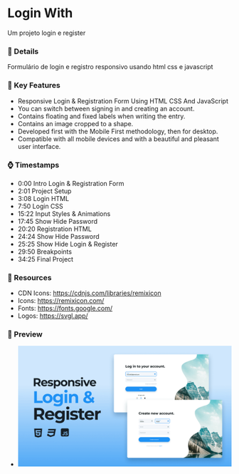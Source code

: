 # Login With

Um projeto login e register

### 📁 Details

Formulário de login e registro responsivo usando html css e javascript

### 📁 Key Features

- Responsive Login & Registration Form Using HTML CSS And JavaScript
- You can switch between signing in and creating an account.
- Contains floating and fixed labels when writing the entry.
- Contains an image cropped to a shape.
- Developed first with the Mobile First methodology, then for desktop.
- Compatible with all mobile devices and with a beautiful and pleasant user interface.

### ⌚ Timestamps

- 0:00 Intro Login & Registration Form
- 2:01 Project Setup
- 3:08 Login HTML
- 7:50 Login CSS
- 15:22 Input Styles & Animations
- 17:45 Show Hide Password
- 20:20 Registration HTML
- 24:24 Show Hide Password
- 25:25 Show Hide Login & Register
- 29:50 Breakpoints
- 34:25 Final Project 

### 🔗 Resources

- CDN Icons: https://cdnjs.com/libraries/remixicon
- Icons: https://remixicon.com/
- Fonts: https://fonts.google.com/
- Logos: https://svgl.app/

### 🔗 Preview

- ![preview](./github/preview.png)